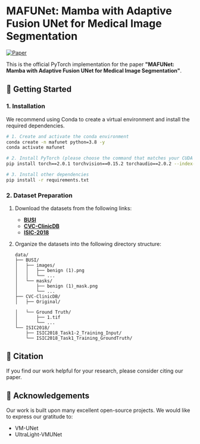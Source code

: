 # MAFUNet: Mamba with Adaptive Fusion UNet for Medical Image Segmentation

[![Paper](https://img.shields.io/badge/Paper-Preprint-blue)](https://#) <!-- You can replace '#' with the link to your paper, e.g., an ArXiv link -->

This is the official PyTorch implementation for the paper **"MAFUNet: Mamba with Adaptive Fusion UNet for Medical Image Segmentation"**.

## 🚀 Getting Started

### 1. Installation

We recommend using Conda to create a virtual environment and install the required dependencies.

```bash
# 1. Create and activate the conda environment
conda create -n mafunet python=3.8 -y
conda activate mafunet

# 2. Install PyTorch (please choose the command that matches your CUDA version from the PyTorch website)
pip install torch==2.0.1 torchvision==0.15.2 torchaudio==2.0.2 --index-url https://download.pytorch.org/whl/cu118

# 3. Install other dependencies
pip install -r requirements.txt
```


### 2. Dataset Preparation

1.  Download the datasets from the following links:
    *   [**BUSI**](https://www.kaggle.com/datasets/aryashah2k/breast-ultrasound-images-dataset)
    *   [**CVC-ClinicDB**](https://polyp.grand-challenge.org/CVCClinicDB/)
    *   [**ISIC-2018**](https://challenge.isic-archive.com/data/)

2.  Organize the datasets into the following directory structure:

    ```
    data/
    ├── BUSI/
    │   ├── images/
    │   │   ├── benign (1).png
    │   │   └── ...
    │   └── masks/
    │       ├── benign (1)_mask.png
    │       └── ...
    ├── CVC-ClinicDB/
    │   ├── Original/

    │   └── Ground Truth/
    │       ├── 1.tif
    │       └── ...
    └── ISIC2018/
        ├── ISIC2018_Task1-2_Training_Input/
        └── ISIC2018_Task1_Training_GroundTruth/
    ```

## 📜 Citation

If you find our work helpful for your research, please consider citing our paper.

## 🙏 Acknowledgements

Our work is built upon many excellent open-source projects. We would like to express our gratitude to:
*   VM-UNet
*   UltraLight-VMUNet

